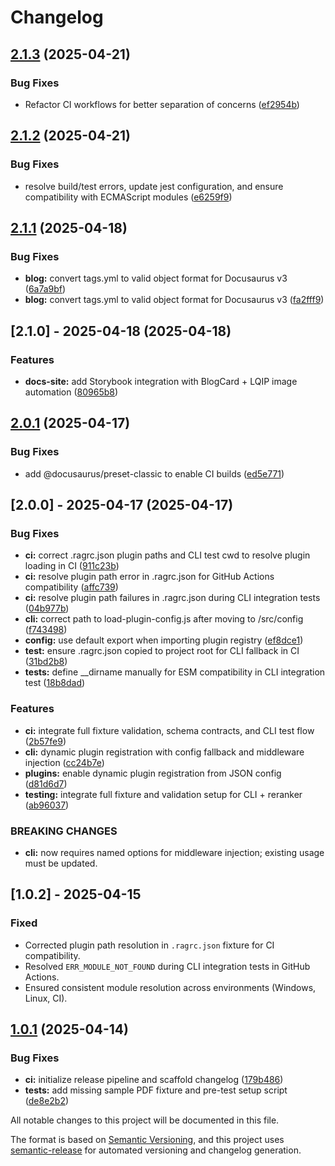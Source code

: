 # Changelog

## [2.1.3](https://github.com/DevilsDev/rag-pipeline-utils/compare/v2.1.2...v2.1.3) (2025-04-21)


### Bug Fixes

* Refactor CI workflows for better separation of concerns ([ef2954b](https://github.com/DevilsDev/rag-pipeline-utils/commit/ef2954b9161a73367cafa04d29f2e56164e4b1c0))

## [2.1.2](https://github.com/DevilsDev/rag-pipeline-utils/compare/v2.1.1...v2.1.2) (2025-04-21)


### Bug Fixes

* resolve build/test errors, update jest configuration, and ensure compatibility with ECMAScript modules ([e6259f9](https://github.com/DevilsDev/rag-pipeline-utils/commit/e6259f924f38da66f9fc9cb7c01a8d6665bf5cbd))

## [2.1.1](https://github.com/DevilsDev/rag-pipeline-utils/compare/v2.1.0...v2.1.1) (2025-04-18)


### Bug Fixes

* **blog:** convert tags.yml to valid object format for Docusaurus v3 ([6a7a9bf](https://github.com/DevilsDev/rag-pipeline-utils/commit/6a7a9bfa3501d30529b21e36fa51ab47d151f7a3))
* **blog:** convert tags.yml to valid object format for Docusaurus v3 ([fa2fff9](https://github.com/DevilsDev/rag-pipeline-utils/commit/fa2fff969dc242e66d92a80b4aa2ff8e07f9fd0f))

## [2.1.0] - 2025-04-18 (2025-04-18)


### Features

* **docs-site:** add Storybook integration with BlogCard + LQIP image automation ([80965b8](https://github.com/DevilsDev/rag-pipeline-utils/commit/80965b8ef1d26372852ee0f39b56a73f337e0cea))

## [2.0.1](https://github.com/DevilsDev/rag-pipeline-utils/compare/v2.0.0...v2.0.1) (2025-04-17)


### Bug Fixes

* add @docusaurus/preset-classic to enable CI builds ([ed5e771](https://github.com/DevilsDev/rag-pipeline-utils/commit/ed5e771f919face4693a6a7abfed4cf0fe1325ca))

## [2.0.0] - 2025-04-17 (2025-04-17)


### Bug Fixes

* **ci:** correct .ragrc.json plugin paths and CLI test cwd to resolve plugin loading in CI ([911c23b](https://github.com/DevilsDev/rag-pipeline-utils/commit/911c23b1d3ddb9e2d938b37f4422a5d81995e97f))
* **ci:** resolve plugin path error in .ragrc.json for GitHub Actions compatibility ([affc739](https://github.com/DevilsDev/rag-pipeline-utils/commit/affc739d5c4ff2070b1a1ca0ccf3f9137d6cee5a))
* **ci:** resolve plugin path failures in .ragrc.json during CLI integration tests ([04b977b](https://github.com/DevilsDev/rag-pipeline-utils/commit/04b977b3b745fa3d3ab47c84b2aeee3285896068))
* **cli:** correct path to load-plugin-config.js after moving to /src/config ([f743498](https://github.com/DevilsDev/rag-pipeline-utils/commit/f743498ec32e03151eda9ba7fe5886bda8da792f))
* **config:** use default export when importing plugin registry ([ef8dce1](https://github.com/DevilsDev/rag-pipeline-utils/commit/ef8dce12bfab62bc9faec764198b98c0c356472e))
* **test:** ensure .ragrc.json copied to project root for CLI fallback in CI ([31bd2b8](https://github.com/DevilsDev/rag-pipeline-utils/commit/31bd2b844279fb0404056d9929e5f28f9127eb12))
* **tests:** define __dirname manually for ESM compatibility in CLI integration test ([18b8dad](https://github.com/DevilsDev/rag-pipeline-utils/commit/18b8dadabb852243dda2b78de048c71106a759fc))


### Features

* **ci:** integrate full fixture validation, schema contracts, and CLI test flow ([2b57fe9](https://github.com/DevilsDev/rag-pipeline-utils/commit/2b57fe90e64a806815c1f66f5e2a745780270ce6))
* **cli:** dynamic plugin registration with config fallback and middleware injection ([cc24b7e](https://github.com/DevilsDev/rag-pipeline-utils/commit/cc24b7e74d0a2630eb1c6d2def69b370329dcc2b))
* **plugins:** enable dynamic plugin registration from JSON config ([d81d6d7](https://github.com/DevilsDev/rag-pipeline-utils/commit/d81d6d7d5f2d21b5a46b379b530c162ba9c30398))
* **testing:** integrate full fixture and validation setup for CLI + reranker ([ab96037](https://github.com/DevilsDev/rag-pipeline-utils/commit/ab9603765594e7718e2688b80797e1f5e8afe86f))


### BREAKING CHANGES

* **cli:**  now requires named options for middleware injection; existing usage must be updated.

## [1.0.2] - 2025-04-15
### Fixed
- Corrected plugin path resolution in `.ragrc.json` fixture for CI compatibility.
- Resolved `ERR_MODULE_NOT_FOUND` during CLI integration tests in GitHub Actions.
- Ensured consistent module resolution across environments (Windows, Linux, CI).


## [1.0.1](https://github.com/DevilsDev/rag-pipeline-utils/compare/v1.0.0...v1.0.1) (2025-04-14)


### Bug Fixes

* **ci:** initialize release pipeline and scaffold changelog ([179b486](https://github.com/DevilsDev/rag-pipeline-utils/commit/179b486effb0751b8735a9f849825eb63930ad01))
* **tests:** add missing sample PDF fixture and pre-test setup script ([de8e2b2](https://github.com/DevilsDev/rag-pipeline-utils/commit/de8e2b2c19034b521fc5ae1cdebbe3884a2fd15f))

All notable changes to this project will be documented in this file.

The format is based on [Semantic Versioning](https://semver.org/), and this project uses [semantic-release](https://github.com/semantic-release/semantic-release) for automated versioning and changelog generation.
